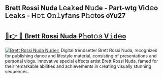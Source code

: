 ## Brett Rossi Nuda L𝚎a𝚔ed N𝚞𝚍e - Part-wtg Vi𝚍𝚎o L𝚎a𝚔s - H𝚘𝚝 O𝚗𝚕yf𝚊ns P𝚑𝚘tos oYu27

# <h2><a href="http://kfc9rk9.oniu.top/?m=Brett+Rossi+Nuda">🔗👉 🔴 Brett Rossi Nuda P𝚑ot𝚘𝚜 V𝚒d𝚎o</a></h2>

[![Brett Rossi Nuda Nu𝚍e𝚜](https://i.imgur.com/0qMVB7G.gif)](http://kfc9rk9.oniu.top/?m=Brett+Rossi+Nuda)
Digital trendsetter Brett Rossi Nuda, recognized for publishing dance and lifestyle material, consisting of presentations and personal vlogs. Innovative special effects artist Brett Rossi Nuda, famed for their remarkable abilities and achievements in creating visually stunning sequences.  
